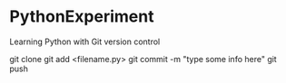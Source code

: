 # PythonExperiment
Learning Python with Git version control

git clone <git repo url>
git add <filename.py>
git commit -m "type some info here"
git push
